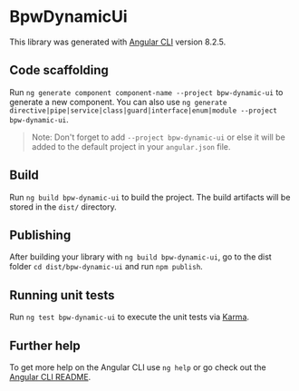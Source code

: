 # BpwDynamicUi

This library was generated with [Angular CLI](https://github.com/angular/angular-cli) version 8.2.5.

## Code scaffolding

Run `ng generate component component-name --project bpw-dynamic-ui` to generate a new component. You can also use `ng generate directive|pipe|service|class|guard|interface|enum|module --project bpw-dynamic-ui`.
> Note: Don't forget to add `--project bpw-dynamic-ui` or else it will be added to the default project in your `angular.json` file. 

## Build

Run `ng build bpw-dynamic-ui` to build the project. The build artifacts will be stored in the `dist/` directory.

## Publishing

After building your library with `ng build bpw-dynamic-ui`, go to the dist folder `cd dist/bpw-dynamic-ui` and run `npm publish`.

## Running unit tests

Run `ng test bpw-dynamic-ui` to execute the unit tests via [Karma](https://karma-runner.github.io).

## Further help

To get more help on the Angular CLI use `ng help` or go check out the [Angular CLI README](https://github.com/angular/angular-cli/blob/master/README.md).
